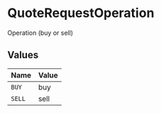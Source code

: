 # QuoteRequestOperation

Operation (buy or sell)


## Values

| Name   | Value  |
| ------ | ------ |
| `BUY`  | buy    |
| `SELL` | sell   |